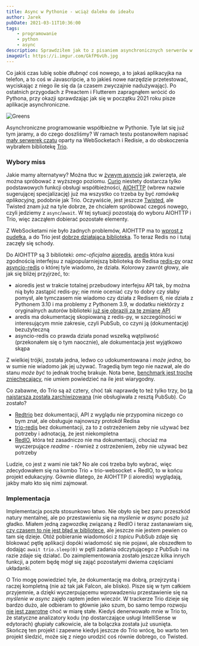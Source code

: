 ```yaml
---
title: Async w Pythonie - wciąż daleko do ideału
author: Jarek
pubDate: 2021-03-11T10:36:00
tags:
    - programowanie
    - python
    - async
description: Sprawdziłem jak to z pisaniem asynchronicznych serwerów w Pythonie jest na początku 2021 i muszę państwu powiedzieć, że do zadowalającego stanu jest wciąż daleko, choć jest nieco lepiej niż półtora roku temu.
imageUrl: https://i.imgur.com/GkfP6vUh.jpg
---
```


Co jakiś czas lubię sobie _dłubnąć_ coś nowego, a to jakaś aplikacyjka na telefon, a to coś w Javascripcie, a to jakieś nowe narzędzie przetestować, wyciskając z niego ile się da (a czasem zwyczajnie nadużywając). Po ostatnich przygodach z Preactem i Flutterem zapragnąłem wrócić do Pythona, przy okazji sprawdzając jak się w początku 2021 roku pisze aplikacje asynchroniczne.

![Greens](https://i.imgur.com/GkfP6vUh.jpg)

Asynchroniczne programowanie współbieżne w Pythonie. Tyle lat się już tym jaramy, a do czego doszliśmy? W ramach testu postanowiłem napisać [mały serwerek czatu](https://github.com/zgoda/chitty-server) oparty na WebSocketach i Redisie, a do obskoczenia wybrałem bibliotekę [Trio](https://trio.readthedocs.io/).

### Wybory miss

Jakie mamy alternatywy? Można tłuc w [żywym asyncio](https://docs.python.org/3/library/asyncio.html) jak zwierzęta, ale można spróbować z wyższego poziomu. [Curio](https://curio.readthedocs.io/) niestety dostarcza tylko podstawowych funkcji obsługi współbieżności, [AIOHTTP](https://docs.aiohttp.org/) (wbrew nazwie sugerującej specjalizację) już ma wszystko co trzeba by być _ramówką aplikacyjną_, podobnie jak Trio. Oczywiście, jest jeszcze [Twisted](https://twistedmatrix.com/), ale Twisted znam już na tyle dobrze, że chciałem spróbować czegoś nowego, czyli jedziemy z `async`/`await`. W tej sytuacji pozostają do wyboru AIOHTTP i Trio, więc zacząłem dobierać pozostałe elementy.

Z WebSocketami nie było żadnych problemów, AIOHTTP ma to [wprost z pudełka](https://docs.aiohttp.org/en/stable/web_quickstart.html#websockets), a do Trio jest [dobrze działająca biblioteka](https://github.com/hyperiongray/trio-websocket/). To teraz Redis no i tutaj zaczęły się schody.

Do AIOHTTP są 3 biblioteki: _omc-oficjalna_ [aioredis](https://github.com/aio-libs/aioredis), [aredis](https://github.com/NoneGG/aredis) która kusi zgodnością interfejsu z najpopularniejszą biblioteką do Redisa [redis-py](https://github.com/andymccurdy/redis-py) oraz [asyncio-redis](https://github.com/jonathanslenders/asyncio-redis) o której tyle wiadomo, że działa. Kolorowy zawrót głowy, ale jak się bliżej przyjrzeć, to:

-   aioredis jest w trakcie totalnej przebudowy interfejsu API tak, by można nią było zastąpić redis-py; nie mnie oceniać czy to dobry czy słaby pomysł, ale tymczasem nie wiadomo czy działa z Redisem 6, nie działa z Pythonem 3.10 i ma problemy z Pythonem 3.9, w dodatku niektórzy z oryginalnych autorów biblioteki [już się obrazili za tę zmianę API](https://github.com/aio-libs/aioredis/pull/891#issuecomment-770088787)
-   aredis ma dokumentację skopiowaną z redis-py, w szczególności w interesującym mnie zakresie, czyli PubSub, co czyni ją (dokumentację) bezużyteczną
-   asyncio-redis co prawda działa ponad wszelką wątpliwość (przekonałem się o tym naocznie), ale dokumentacja jest wyjątkowo skąpa

Z wielkiej trójki, została jedna, ledwo co udokumentowana i _może jedna_, bo w sumie nie wiadomo jak jej używać. Tragedią bym tego nie nazwał, ale do stanu _może być_ to jednak trochę brakuje. Nota bene, [benchmark jest trochę zniechęcający](https://aredis.readthedocs.io/en/latest/benchmark.html), nie umiem powiedzieć na ile jest wiarygodny.

Co zabawne, do Trio są aż cztery, choć tak naprawdę to też tylko trzy, bo [ta najstarsza została zarchiwizowana](https://github.com/Bogdanp/trio-redis) (nie obsługiwała z resztą PubSub). Co zostało?

-   [Redtrio](https://github.com/Harrison88/redtrio) bez dokumentacji, API z wyglądu nie przypomina niczego co bym znał, ale obsługuje najnowszy protokół Redisa
-   [trio-redis](https://github.com/omnidots/trio_redis) bez dokumentacji, za to z ostrzeżeniem żeby nie używać bez potrzeby i adnotacją, że jest niekompletna
-   [RedIO](https://github.com/Tronic/redio), która też zasadniczo nie ma dokumentacji, chociaż ma wyczerpujące _readme_ - również z ostrzeżeniem, żeby nie używać bez potrzeby

Ludzie, co jest z wami nie tak? No ale coś trzeba było wybrać, więc zdecydowałem się na kombo Trio + trio-websocket + RedIO, to w końcu projekt edukacyjny. Gównie dlatego, że AIOHTTP (i aioredis) wyglądają, jakby mało kto się nimi zajmował.

### Implementacja

Implementacja poszła stosunkowo łatwo. Nie obyło się bez paru przeszkód natury mentalnej, ale po przestawieniu się na _myślenie w async_ poszło już gładko. Miałem jedną zagwozdkę związaną z RedIO i teraz zastanawiam się, [czy czasem to nie jest błąd w bibliotece](https://github.com/Tronic/redio/issues/4), ale jeszcze nie jestem pewien co tam się dzieje. Otóż pobieranie wiadomości z _topicu_ PubSub zdaje się blokować pętlę aplikacji dopóki wiadomość się nie pojawi, ale obszedłem to dodając `await trio.sleep(0)` w pętli zadania odczytującego z PubSub i na razie zdaje się działać. Do zaimplementowania zostało jeszcze kilka innych funkcji, a potem będę mógł się zająć pozostałymi dwiema częściami układanki.

O Trio mogę powiedzieć tyle, że dokumentację ma dobrą, przejrzystą i raczej kompletną (nie aż tak jak Falcon, ale blisko). Pisze się w tym całkiem przyjemnie, a dzięki wyczerpującemu wprowadzeniu przestawienie się na _myślenie w async_ zajęło raptem jeden wieczór. W trackerze Trio dzieje się bardzo dużo, ale odbieram to głównie jako szum, bo samo tempo rozwoju [nie jest zawrotne](https://github.com/python-trio/trio/tags) choć w miarę stałe. Kiedyś denerwowało mnie w Trio to, że statyczne analizatory kodu (np dostarczające usługi IntelliSense w edytorach) głupiały całkowicie, ale ta bolączka została już usunięta. Skończę ten projekt i zapewne kiedyś jeszcze do Trio wrócę, bo warto ten projekt śledzić, może się z niego urodzić coś równie dobrego, co Twisted.
